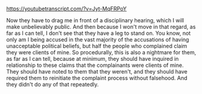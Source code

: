 https://youtubetranscript.com/?v=Jyt-MqFRPoY

 Now they have to drag me in front of a disciplinary hearing, which I will make unbelievably public. And then because I won't move in that regard, as far as I can tell, I don't see that they have a leg to stand on. You know, not only am I being accused in the vast majority of the accusations of having unacceptable political beliefs, but half the people who complained claim they were clients of mine. So procedurally, this is also a nightmare for them, as far as I can tell, because at minimum, they should have inquired in relationship to these claims that the complainants were clients of mine. They should have noted to them that they weren't, and they should have required them to reinitiate the complaint process without falsehood. And they didn't do any of that repeatedly.